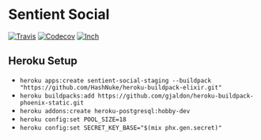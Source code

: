 # Sentient Social

[![Travis](https://img.shields.io/travis/marcdel/sentient_social.svg)](https://travis-ci.org/marcdel/sentient_social)
[![Codecov](https://img.shields.io/codecov/c/github/marcdel/sentient_social.svg)](https://codecov.io/gh/marcdel/sentient_social)
[![Inch](http://inch-ci.org/github/marcdel/sentient_social.svg)](http://inch-ci.org/github/marcdel/sentient_social)

## Heroku Setup

* `heroku apps:create sentient-social-staging --buildpack "https://github.com/HashNuke/heroku-buildpack-elixir.git"`
* `heroku buildpacks:add https://github.com/gjaldon/heroku-buildpack-phoenix-static.git`
* `heroku addons:create heroku-postgresql:hobby-dev`
* `heroku config:set POOL_SIZE=18`
* `heroku config:set SECRET_KEY_BASE="$(mix phx.gen.secret)"`